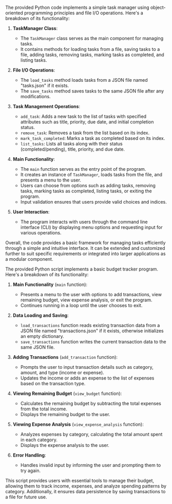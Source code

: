 The provided Python code implements a simple task manager using object-oriented programming principles and file I/O operations. Here's a breakdown of its functionality:

1. **TaskManager Class**:
   - The `TaskManager` class serves as the main component for managing tasks.
   - It contains methods for loading tasks from a file, saving tasks to a file, adding tasks, removing tasks, marking tasks as completed, and listing tasks.

2. **File I/O Operations**:
   - The `load_tasks` method loads tasks from a JSON file named "tasks.json" if it exists.
   - The `save_tasks` method saves tasks to the same JSON file after any modifications.

3. **Task Management Operations**:
   - `add_task`: Adds a new task to the list of tasks with specified attributes such as title, priority, due date, and initial completion status.
   - `remove_task`: Removes a task from the list based on its index.
   - `mark_task_completed`: Marks a task as completed based on its index.
   - `list_tasks`: Lists all tasks along with their status (completed/pending), title, priority, and due date.

4. **Main Functionality**:
   - The `main` function serves as the entry point of the program.
   - It creates an instance of `TaskManager`, loads tasks from the file, and presents a menu to the user.
   - Users can choose from options such as adding tasks, removing tasks, marking tasks as completed, listing tasks, or exiting the program.
   - Input validation ensures that users provide valid choices and indices.

5. **User Interaction**:
   - The program interacts with users through the command line interface (CLI) by displaying menu options and requesting input for various operations.

Overall, the code provides a basic framework for managing tasks efficiently through a simple and intuitive interface. It can be extended and customized further to suit specific requirements or integrated into larger applications as a modular component.


The provided Python script implements a basic budget tracker program. Here's a breakdown of its functionality:

1. **Main Functionality** (`main` function):
   - Presents a menu to the user with options to add transactions, view remaining budget, view expense analysis, or exit the program.
   - Continues running in a loop until the user chooses to exit.

2. **Data Loading and Saving**:
   - `load_transactions` function reads existing transaction data from a JSON file named "transactions.json" if it exists, otherwise initializes an empty dictionary.
   - `save_transactions` function writes the current transaction data to the same JSON file.

3. **Adding Transactions** (`add_transaction` function):
   - Prompts the user to input transaction details such as category, amount, and type (income or expense).
   - Updates the income or adds an expense to the list of expenses based on the transaction type.

4. **Viewing Remaining Budget** (`view_budget` function):
   - Calculates the remaining budget by subtracting the total expenses from the total income.
   - Displays the remaining budget to the user.

5. **Viewing Expense Analysis** (`view_expense_analysis` function):
   - Analyzes expenses by category, calculating the total amount spent in each category.
   - Displays the expense analysis to the user.

6. **Error Handling**:
   - Handles invalid input by informing the user and prompting them to try again.

This script provides users with essential tools to manage their budget, allowing them to track income, expenses, and analyze spending patterns by category. Additionally, it ensures data persistence by saving transactions to a file for future use.

